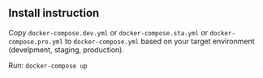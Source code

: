## Install instruction

Copy `docker-compose.dev.yml` or `docker-compose.sta.yml` or `docker-compose.pro.yml` to `docker-compose.yml` based on your target environment (develpment, staging, production).

Run: `docker-compose up`